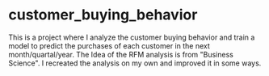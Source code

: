 # customer_buying_behavior
 This is a project where I analyze the customer buying behavior and train a model to predict the purchases of each customer in the next month/quartal/year. The Idea of the RFM analysis is from "Business Science". I recreated the analysis on my own and improved it in some ways.
